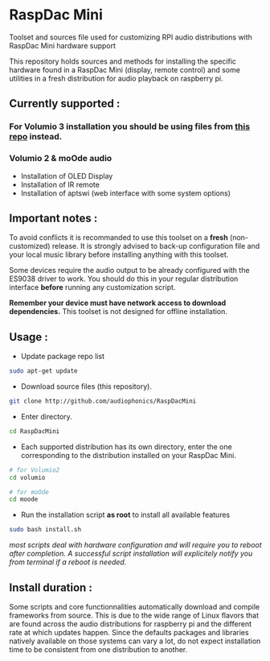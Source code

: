 # RaspDac Mini
Toolset and sources file used for customizing RPI audio distributions with RaspDac Mini hardware support 

This repository holds sources and methods for installing the specific hardware found in a RaspDac Mini  (display, remote control) and some utilities in a fresh distribution for audio playback on raspberry pi. 

## Currently supported : 

### For Volumio 3 installation you should be using files from [this repo](https://github.com/audiophonics/RaspDacMini/tree/volumio) instead.

### Volumio 2 & moOde audio
* Installation of OLED Display
* Installation of IR remote
* Installation of aptswi (web interface with some system options) 
  
## Important notes : 
To avoid conflicts it is recommanded to use this toolset on a **fresh** (non-customized) release. 
It is strongly advised to back-up configuration file and your local music library before installing anything with this toolset.

Some devices require the audio output to be already configured with the ES9038 driver to work. You should do this in your regular distribution interface **before** running any customization script.

**Remember your device must have network access to download dependencies.** This toolset is not designed for offline installation.

## Usage : 

* Update package repo list
```bash
sudo apt-get update
```

* Download source files (this repository).
```bash
git clone http://github.com/audiophonics/RaspDacMini
```
* Enter directory.
```bash
cd RaspDacMini
```
* Each supported distribution has its own directory, enter the one corresponding to the distribution installed on your RaspDac Mini. 
```bash
# for Volumio2
cd volumio

# for moOde
cd moode
```
* Run the installation script **as root** to install all available features
```bash
sudo bash install.sh
```

*most scripts deal with hardware configuration and will require you to reboot after completion. A successful script installation will explicitely notify you from terminal if a reboot is needed.*

## Install duration :
Some scripts and core functionnalities automatically download and compile frameworks from source. This is due to the wide range of Linux flavors that are found across the audio distributions for raspberry pi and the different rate at which updates happen. Since the defaults packages and libraries natively available on those systems can vary a lot, do not expect installation time to be consistent from one distribution to another.
